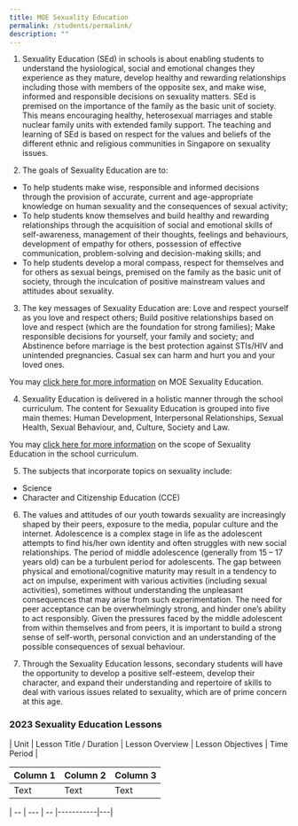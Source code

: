 ```yaml
---
title: MOE Sexuality Education
permalink: /students/permalink/
description: ""
---
```

1. Sexuality Education (SEd) in schools is about enabling students to understand the hysiological, social and emotional changes they experience as they mature, develop healthy and rewarding relationships including those with members of the opposite sex, and make wise, informed and responsible decisions on sexuality matters. SEd is premised on the importance of the family as the basic unit of society. This means encouraging healthy, heterosexual marriages and stable nuclear family units with extended family support. The teaching and learning of SEd is based on respect for the values and beliefs of the different ethnic and religious communities in Singapore on sexuality issues.

1. The goals of Sexuality Education are to:

* To help students make wise, responsible and informed decisions through the provision of accurate, current and age-appropriate knowledge on human sexuality and the consequences of sexual activity;
* To help students know themselves and build healthy and rewarding relationships through the acquisition of social and emotional skills of self-awareness, management of their thoughts, feelings and behaviours, development of empathy for others, possession of effective communication, problem-solving and decision-making skills; and
* To help students develop a moral compass, respect for themselves and for others as sexual beings, premised on the family as the basic unit of society, through the inculcation of positive mainstream values and attitudes about sexuality.

3. The key messages of Sexuality Education are:
Love and respect yourself as you love and respect others; Build positive relationships based on love and respect (which are the foundation for strong families); Make responsible decisions for yourself, your family and society; and Abstinence before marriage is the best protection against STIs/HIV and unintended pregnancies. Casual sex can harm and hurt you and your loved ones.

You may [click here for more information](https://www.moe.gov.sg/programmes/sexuality-education) on MOE Sexuality Education.

4. Sexuality Education is delivered in a holistic manner through the school curriculum. The content for Sexuality Education is grouped into five main themes: Human Development, Interpersonal Relationships, Sexual Health, Sexual Behaviour, and, Culture, Society and Law.

You may [click here for more information](https://www.moe.gov.sg/programmes/sexuality-education/scope-and-teaching-approach) on the scope of Sexuality Education in the school curriculum.

5. The subjects that incorporate topics on sexuality include:
* Science
* Character and Citizenship Education (CCE)


6. The values and attitudes of our youth towards sexuality are increasingly shaped by their peers, exposure to the media, popular culture and the internet. Adolescence is a complex stage in life as the adolescent attempts to find his/her own identity and often struggles with new social relationships. The period of middle adolescence (generally from 15 – 17 years old) can be a turbulent period for adolescents. The gap between physical and emotional/cognitive maturity may result in a tendency to act on impulse, experiment with various activities (including sexual activities), sometimes without understanding the unpleasant consequences that may arise from such experimentation. The need for peer acceptance can be overwhelmingly strong, and hinder one’s ability to act responsibly. Given the pressures faced by the middle adolescent from within themselves and from peers, it is important to build a strong sense of self-worth, personal conviction and an understanding of the possible consequences of sexual behaviour.

7. Through the Sexuality Education lessons, secondary students will have the opportunity to develop a positive self-esteem, develop their character, and expand their understanding and repertoire of skills to deal with various issues related to sexuality, which are of prime concern at this age.

### 2023 Sexuality Education Lessons


| Unit | Lesson Title / Duration | Lesson Overview | Lesson Objectives | Time Period |


| Column 1 | Column 2 | Column 3 |
| -------- | -------- | -------- |
| Text     | Text     | Text     |



| -- | --- | -- |-----------|---|








